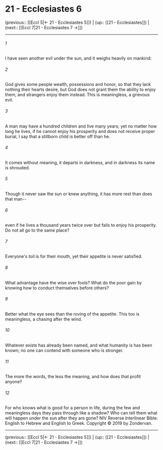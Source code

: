 # 21 - Ecclesiastes 6

(previous:: [[Eccl 5|← 21 - Ecclesiastes 5]]) | (up:: [[21 - Ecclesiastes]]) | (next:: [[Eccl 7|21 - Ecclesiastes 7 →]])

***


###### 1 
I have seen another evil under the sun, and it weighs heavily on mankind: 

###### 2 
God gives some people wealth, possessions and honor, so that they lack nothing their hearts desire, but God does not grant them the ability to enjoy them, and strangers enjoy them instead. This is meaningless, a grievous evil. 

###### 3 
A man may have a hundred children and live many years; yet no matter how long he lives, if he cannot enjoy his prosperity and does not receive proper burial, I say that a stillborn child is better off than he. 

###### 4 
It comes without meaning, it departs in darkness, and in darkness its name is shrouded. 

###### 5 
Though it never saw the sun or knew anything, it has more rest than does that man-- 

###### 6 
even if he lives a thousand years twice over but fails to enjoy his prosperity. Do not all go to the same place? 

###### 7 
Everyone's toil is for their mouth, yet their appetite is never satisfied. 

###### 8 
What advantage have the wise over fools? What do the poor gain by knowing how to conduct themselves before others? 

###### 9 
Better what the eye sees than the roving of the appetite. This too is meaningless, a chasing after the wind. 

###### 10 
Whatever exists has already been named, and what humanity is has been known; no one can contend with someone who is stronger. 

###### 11 
The more the words, the less the meaning, and how does that profit anyone? 

###### 12 
For who knows what is good for a person in life, during the few and meaningless days they pass through like a shadow? Who can tell them what will happen under the sun after they are gone? NIV Reverse Interlinear Bible: English to Hebrew and English to Greek. Copyright © 2019 by Zondervan.

***

(previous:: [[Eccl 5|← 21 - Ecclesiastes 5]]) | (up:: [[21 - Ecclesiastes]]) | (next:: [[Eccl 7|21 - Ecclesiastes 7 →]])
